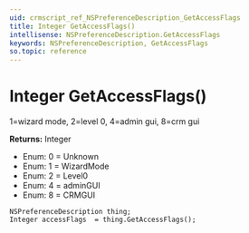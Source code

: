 ```yaml
---
uid: crmscript_ref_NSPreferenceDescription_GetAccessFlags
title: Integer GetAccessFlags()
intellisense: NSPreferenceDescription.GetAccessFlags
keywords: NSPreferenceDescription, GetAccessFlags
so.topic: reference
---
```


# Integer GetAccessFlags()

1=wizard mode, 2=level 0, 4=admin gui, 8=crm gui

**Returns:** Integer

* Enum: 0 = Unknown 
* Enum: 1 = WizardMode 
* Enum: 2 = Level0 
* Enum: 4 = adminGUI 
* Enum: 8 = CRMGUI 

```crmscript
NSPreferenceDescription thing;
Integer accessFlags  = thing.GetAccessFlags();
```

